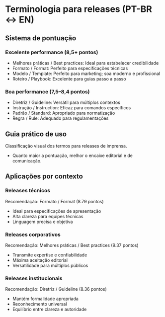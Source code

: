 # Terminologia para releases (PT-BR ↔ EN)

## Sistema de pontuação

### Excelente performance (8,5+ pontos)
- Melhores práticas / Best practices: Ideal para estabelecer credibilidade
- Formato / Format: Perfeito para especificações técnicas
- Modelo / Template: Perfeito para marketing; soa moderno e profissional
- Roteiro / Playbook: Excelente para guias passo a passo

### Boa performance (7,5–8,4 pontos)
- Diretriz / Guideline: Versátil para múltiplos contextos
- Instrução / Instruction: Eficaz para comandos específicos
- Padrão / Standard: Apropriado para normatização
- Regra / Rule: Adequado para regulamentações

## Guia prático de uso
Classificação visual dos termos para releases de imprensa.
- Quanto maior a pontuação, melhor o encaixe editorial e de comunicação.

## Aplicações por contexto

### Releases técnicos
Recomendação: Formato / Format (8.79 pontos)
- Ideal para especificações de apresentação
- Alta clareza para equipes técnicas
- Linguagem precisa e objetiva

### Releases corporativos
Recomendação: Melhores práticas / Best practices (9.37 pontos)
- Transmite expertise e confiabilidade
- Máxima aceitação editorial
- Versatilidade para múltiplos públicos

### Releases institucionais
Recomendação: Diretriz / Guideline (8.36 pontos)
- Mantém formalidade apropriada
- Reconhecimento universal
- Equilíbrio entre clareza e autoridade
